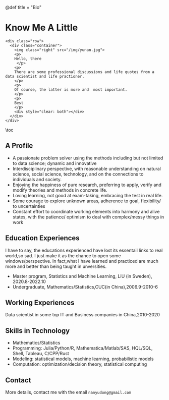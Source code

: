 @def title = "Bio"

# Know Me A Little

~~~
<div class="row">
  <div class="container">
    <img class="right" src="/img/yunan.jpg">
    <p>
    Hello, there
     </p>
    <p>     
    There are some professional discussions and life quotes from a data scientist and life practioner. 
    </p>
    <p>
    Of course, the latter is more and  most important. 
    </p>
    <p>
    Best 
    </p>
    <div style="clear: both"></div>      
  </div>
</div>
~~~

\toc

## A Profile

* A passionate problem solver using the methods including but not limited to data science; dynamic and innovative
* Interdisciplinary perspective, with reasonable understanding on natural science, social science, technology, and on the connections to individuals and society.
* Enjoying the happiness of pure research, preferring to apply, verify and modify theories and methods in concrete life.
* Loving learning, not good at exam-taking, embracing the test in real life.
* Some courage to explore unknown areas, adherence to goal, flexibility/ to uncertainties
* Constant effort to coordinate working elements into harmony and alive states, with the patience/ optimism to deal with complex/messy things in work




## Education Experiences

I have to say, the educations experienced have lost its essentail links to real world,so sad. I just make it as the chance to open some windows/perspective. In fact,what I have learned and practiced are much more and better than being taught in unversities.


* Master program, Statistics and Machine Learning, LiU (in Sweden), 2020.8-2022.10
* Undergraduate, Mathematics/Statistics,CUC(in China),2006.9-2010-6

## Working Experiences

Data scientist in some top IT and Business companies in China,2010-2020 

## Skills in Technology
* Mathematics/Statistics
* Programming: Julia/Python/R, Mathematica/Matlab/SAS, HQL/SQL, Shell, Tableau, C/CPP/Rust
* Modeling: statistical models, machine learning, probabilistic models
* Computation: optimization/decision theory, statistical computing

## Contact
More details, contact me with the email  `nanyudong@gmail.com`
